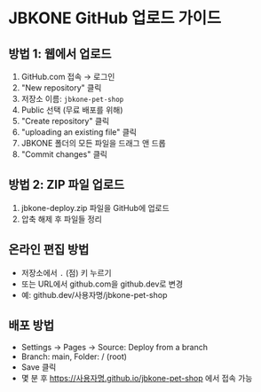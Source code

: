 # JBKONE GitHub 업로드 가이드

## 방법 1: 웹에서 업로드
1. GitHub.com 접속 → 로그인
2. "New repository" 클릭
3. 저장소 이름: `jbkone-pet-shop`
4. Public 선택 (무료 배포를 위해)
5. "Create repository" 클릭
6. "uploading an existing file" 클릭
7. JBKONE 폴더의 모든 파일을 드래그 앤 드롭
8. "Commit changes" 클릭

## 방법 2: ZIP 파일 업로드
1. jbkone-deploy.zip 파일을 GitHub에 업로드
2. 압축 해제 후 파일들 정리

## 온라인 편집 방법
- 저장소에서 `.` (점) 키 누르기
- 또는 URL에서 github.com을 github.dev로 변경
- 예: github.dev/사용자명/jbkone-pet-shop

## 배포 방법
- Settings → Pages → Source: Deploy from a branch
- Branch: main, Folder: / (root)
- Save 클릭
- 몇 분 후 https://사용자명.github.io/jbkone-pet-shop 에서 접속 가능 